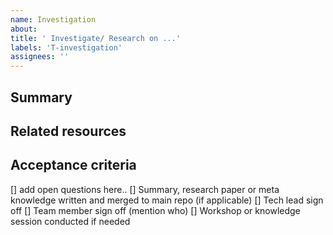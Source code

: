```yaml
---
name: Investigation
about: 
title: ' Investigate/ Research on ...'
labels: 'T-investigation'
assignees: ''
---
```


## Summary
<!-- A clear and concise description of what should be investigated or researched. -->

## Related resources
<!-- List of additional resource that might be useful when doing research or investigation -->

## Acceptance criteria
<!-- Acceptance criteria in terms of investigation or research usually (but not only) should consist of:
- list of open questions that need to be answered 
- some summary, research paper or meta knowledge as an outcome of research or investigation
- at least two people sign off. One of them is the Tech lead second should be decided with team
- workshop or knowledge sharing session should be conducted to share outcomes
-->
[] add open questions here..
[] Summary, research paper or meta knowledge written and merged to main repo (if applicable)
[] Tech lead sign off
[] Team member sign off (mention who)
[] Workshop or knowledge session conducted if needed